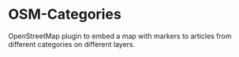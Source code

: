 OSM-Categories
==============

OpenStreetMap plugin to embed a map with markers to articles from different categories on different layers.